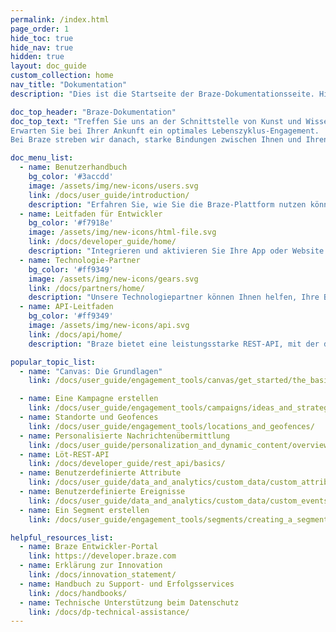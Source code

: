 ```yaml
---
permalink: /index.html
page_order: 1
hide_toc: true
hide_nav: true
hidden: true
layout: doc_guide
custom_collection: home
nav_title: "Dokumentation"
description: "Dies ist die Startseite der Braze-Dokumentationsseite. Hier finden Sie Links zum Benutzerhandbuch, zum Entwicklerhandbuch, zum API-Leitfaden, zur Dokumentation der Technologiepartner und zu Hilfeartikeln. Hier finden Sie auch schnelle Links zu hilfreichen Links und beliebten Artikeln."

doc_top_header: "Braze-Dokumentation"
doc_top_text: "Treffen Sie uns an der Schnittstelle von Kunst und Wissenschaft. Finden Sie uns im Moment oder in den nächsten Jahren.
Erwarten Sie bei Ihrer Ankunft ein optimales Lebenszyklus-Engagement.
Bei Braze streben wir danach, starke Bindungen zwischen Ihnen und Ihren Kunden oder Benutzern aufzubauen."

doc_menu_list:
  - name: Benutzerhandbuch
    bg_color: '#3accdd'
    image: /assets/img/new-icons/users.svg
    link: /docs/user_guide/introduction/
    description: "Erfahren Sie, wie Sie die Braze-Plattform nutzen können, um ein wirkungsvolleres Kundenerlebnis zu fördern."
  - name: Leitfaden für Entwickler
    bg_color: '#f7918e'
    image: /assets/img/new-icons/html-file.svg
    link: /docs/developer_guide/home/
    description: "Integrieren und aktivieren Sie Ihre App oder Website mit dem Braze SDK."
  - name: Technologie-Partner
    bg_color: '#ff9349'
    image: /assets/img/new-icons/gears.svg
    link: /docs/partners/home/
    description: "Unsere Technologiepartner können Ihnen helfen, Ihre Braze-Erfahrung und Kundenbeziehungen individuell anzupassen."
  - name: API-Leitfaden
    bg_color: '#ff9349'
    image: /assets/img/new-icons/api.svg
    link: /docs/api/home/
    description: "Braze bietet eine leistungsstarke REST-API, mit der du Nutzer verfolgen, Nachrichten senden, Daten exportieren und vieles mehr kannst."

popular_topic_list:
  - name: "Canvas: Die Grundlagen"
    link: /docs/user_guide/engagement_tools/canvas/get_started/the_basics/

  - name: Eine Kampagne erstellen
    link: /docs/user_guide/engagement_tools/campaigns/ideas_and_strategies/active_user_campaigns/
  - name: Standorte und Geofences
    link: /docs/user_guide/engagement_tools/locations_and_geofences/
  - name: Personalisierte Nachrichtenübermittlung
    link: /docs/user_guide/personalization_and_dynamic_content/overview/
  - name: Löt-REST-API
    link: /docs/developer_guide/rest_api/basics/
  - name: Benutzerdefinierte Attribute
    link: /docs/user_guide/data_and_analytics/custom_data/custom_attributes/
  - name: Benutzerdefinierte Ereignisse
    link: /docs/user_guide/data_and_analytics/custom_data/custom_events/
  - name: Ein Segment erstellen
    link: /docs/user_guide/engagement_tools/segments/creating_a_segment/

helpful_resources_list:
  - name: Braze Entwickler-Portal
    link: https://developer.braze.com
  - name: Erklärung zur Innovation
    link: /docs/innovation_statement/
  - name: Handbuch zu Support- und Erfolgsservices
    link: /docs/handbooks/
  - name: Technische Unterstützung beim Datenschutz
    link: /docs/dp-technical-assistance/
---
```


